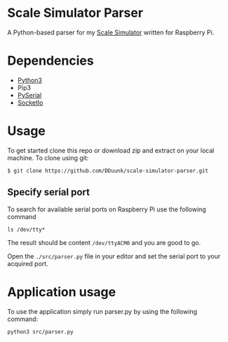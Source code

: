 # Scale Simulator Parser

A Python-based parser for my [Scale Simulator](https://github.com/DDuunk/scale-simulator.git) written for Raspberry Pi.

# Dependencies

* [Python3](https://www.python.org/download/releases/3.0/)
* Pip3
* [PySerial](https://pyserial.readthedocs.io/en/latest/pyserial.html)
* [SocketIo](https://python-socketio.readthedocs.io/en/latest/server.html)

# Usage

To get started clone this repo or download zip and extract on your local machine. To clone using git:

```shell
$ git clone https://github.com/DDuunk/scale-simulator-parser.git
```

## Specify serial port

To search for available serial ports on Raspberry Pi use the following command

```shell
ls /dev/tty*
```

The result should be content ```/dev/ttyACM0``` and you are good to go.

Open the `./src/parser.py` file in your editor and set the serial port to your acquired port.

# Application usage

To use the application simply run parser.py by using the following command: 

```shell
python3 src/parser.py
```